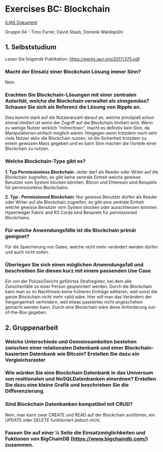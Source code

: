 # Exercises BC: Blockchain

[ILIAS Dokument](https://elearning.hslu.ch/ilias/goto.php?target=file_3692473_download)

Gruppe 04 - Timo Furrer, David Staub, Dominik Waldispühl

## 1. Selbststudium
Lesen Sie folgende Publikation: https://eprint.iacr.org/2017/375.pdf

### Macht der Einsatz einer Blockchain Lösung immer Sinn?

Nein.

### Erachten Sie Blockchain-Lösungen mit einer zentralen Autorität, welche die Blockchain verwaltet als sinngemäss? Schauen Sie sich als Referenz die Lösung von Ripple an.

Dies kommt stark auf die Nutzeranzahl darauf an, welche prinzipiell schon einmal limitiert ist wenn der Zugriff auf die Blockchain limitiert wird. Wenn zu wenige Nutzer wirklich "mitrechnen", macht es definitiv kein Sinn, da Manipulationen einfach möglich wären. Hingegen wenn trotzdem noch sehr viele Nutzer aktiv die Blockchain nutzen, ist die Sicherheit trotzdem zu einem gewissen Mass gegeben und es kann Sinn machen die Vorteile einer Blockchain zu nutzen.

### Welche Blockchain-Type gibt es?

**1. Typ Permissionless Blockchain**: Jeder darf als Reader oder Writer auf die Blockchain zugreifen, es gibt keine zentrale Einheit welche gewisse Benutzer vom System blocken könnten. Bitcon und Ehtereum sind Beispiele für permissionless Blockchains.

**2. Typ : Permissioned Blockchain**: Nur gewisse Benutzer dürfen als Reader oder Writer auf die Blockchain zugreifen, es gibt eine zentrale Einheit welche gewisse Benutzer vom System blocken oder ausschliessen könnten. Hyperledger Fabric and R3 Corda sind Beispiele für permissioned Blockchains.

### Für welche Anwendungsfälle ist die Blockchain primär geeignet?

Für die Speicherung von Daten, welche nicht mehr verändert werden dürfen und auch nicht sollen.

### Überlegen Sie sich einen möglichen Anwendungsfall und beschreiben Sie diesen kurz mit einem passenden Use Case

Ein von der Polizei/Gericht geführtes Strafregister, bei dem alle Zwischenfälle zu einer Person gespeichert werden. Durch die Blockchain kann man so im Nachhinein keine früheren Einträge editieren, weil sonst die ganze Blockchain nicht mehr valid wäre. Hier will man das Verändern der Vergangenheit verhindern, weil etwas passiertes nicht ungeschehen gemacht werden kann. Durch eine Blockchain wäre diese Anforderung out-of-the-Box gegeben.

## 2. Gruppenarbeit

### Welche Unterschiede und Gemeinsamkeiten bestehen zwischen einer relationalen Datenbank und einer Blockchain-basierten Datenbank wie Bitcoin? Erstellen Sie dazu ein Vergleichsraster



### Wie würden Sie eine Blockchain Datenbank in das Universum von realtionalen und NoSQLDatenbanken einordnen? Erstellen Sie dazu eine kleine Grafik und beschrieben Sie die Differenzierung.



### Sind Blockchain Datenbanken kompatibel mit CRUD?

Nein, man kann zwar CREATE und READ auf der Blockchain ausführen, ein UPDATE oder DELETE funktioniert jedoch nicht.

### Fassen Sie auf einer ¼ Seite die Einsatzmöglichkeiten und Fuktionen von BigChainDB (https://www.bigchaindb.com/) zusammen.

